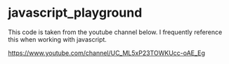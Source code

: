 # javascript_playground

This code is taken from the youtube channel below. I frequently reference this when working with javascript.

https://www.youtube.com/channel/UC_ML5xP23TOWKUcc-oAE_Eg
